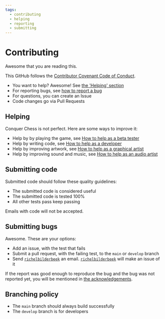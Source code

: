 ```yaml
---
tags:
  - contributing
  - helping
  - reporting
  - submitting
---
```


# Contributing

Awesome that you are reading this.

This GitHub follows the [Contributor Covenant Code of Conduct](code_of_conduct.md).

- You want to help? Awesome! See [the 'Helping' section](#helping)
- For reporting bugs, see [how to report a bug](report_a_bug.md)
- For questions, you can create an Issue
- Code changes go via Pull Requests

## Helping

Conquer Chess is not perfect.
Here are some ways to improve it:

- Help by by playing the game,
  see [How to help as a beta tester](help_as_beta_tester.md)
- Help by writing code,
  see [How to help as a developer](help_as_developer.md)
- Help by improving artwork,
  see [How to help as a graphical artist](help_as_graphical_artist.md)
- Help by improving sound and music,
  see [How to help as an audio artist](help_as_audio_artist.md)

## Submitting code

Submitted code should follow these quality guidelines:

- The submitted code is considered useful
- The submitted code is tested 100%
- All other tests pass keep passing

Emails with code will not be accepted.

## Submitting bugs

Awesome. These are your options:

- Add an issue, with the test that fails
- Submit a pull request, with the failing test, to the
  `main` or `develop` branch
- Send [`richelbilderbeek`](https://github.com/richelbilderbeek) an email.
  [`richelbilderbeek`](https://github.com/richelbilderbeek)
  will make an issue of it

If the report was good enough to reproduce the bug
and the bug was not reported yet,
you will be mentioned in [the acknowledgements](acknowledgements.md).

## Branching policy

- The `main` branch should always build successfully
- The `develop` branch is for developers
